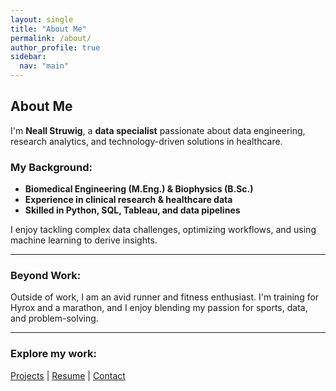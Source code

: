 ```yaml
---
layout: single
title: "About Me"
permalink: /about/
author_profile: true
sidebar:
  nav: "main"
---
```


## About Me

I'm **Neall Struwig**, a **data specialist** passionate about data engineering, research analytics, and technology-driven solutions in healthcare.  

### My Background:
 - **Biomedical Engineering (M.Eng.) & Biophysics (B.Sc.)**  
 - **Experience in clinical research & healthcare data**  
 - **Skilled in Python, SQL, Tableau, and data pipelines**  

I enjoy tackling complex data challenges, optimizing workflows, and using machine learning to derive insights.

---

### Beyond Work:
Outside of work, I am an avid runner and fitness enthusiast. I'm training for Hyrox and a marathon, and I enjoy blending my passion for sports, data, and problem-solving.

---

### Explore my work:
[Projects](./projects) | [Resume](./resume) | [Contact](./contact)
